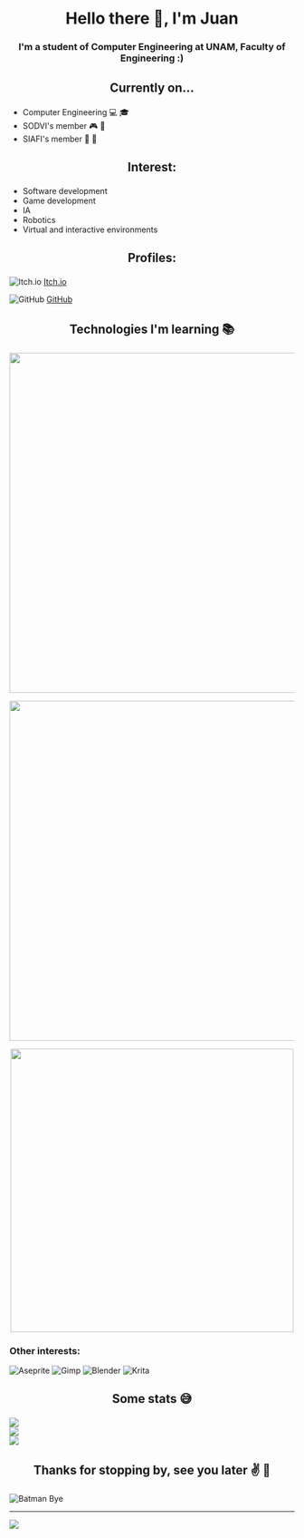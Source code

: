 <h1 align="center">Hello there 👋, I'm Juan</h1>
<h3 align="center">I'm a student of Computer Engineering at UNAM, Faculty of Engineering :)</h3>

## <p align="center"> Currently on... </p>

* Computer Engineering 💻 🎓
* SODVI's member 🎮 👾
* SIAFI's member 🤖 🧠

[> Si quieres un cambio, primero rompe el multiverso. -Loki]: #

## <p align="center"> Interest: </p>

* Software development
* Game development
* IA
* Robotics
* Virtual and interactive environments

## <p align="center"> Profiles: </p>

![Itch.io](https://img.shields.io/badge/Itch-%23FF0B34.svg?style=for-the-badge&logo=Itch.io&logoColor=white)
[Itch.io](https://juan-ml.itch.io/)

![GitHub](https://img.shields.io/badge/github-%23121011.svg?style=for-the-badge&logo=github&logoColor=white)
[GitHub](https://github.com/JuanManceraL)

## <p align="center"> Technologies I'm learning 📚 </p>

<p align="center">
  <a href="https://skillicons.dev">
    <img src="https://skillicons.dev/icons?i=c,cs,arduino,git,discord" width="600"/>
  </a>
</p>
<p align="center">
  <a href="https://skillicons.dev">
    <img src="https://skillicons.dev/icons?i=vscode,visualstudio,py,tensorflow,github" width="600"/>
  </a>
</p>
<p align="center">
  <a href="https://skillicons.dev">
    <img src="https://skillicons.dev/icons?i=postgres,blender,mysql,unity" width="500"/>
  </a>
</p>

### Other interests:
![Aseprite](https://img.shields.io/badge/Aseprite-FFFFFF?style=for-the-badge&logo=Aseprite&logoColor=#7D929E) ![Gimp](https://img.shields.io/badge/Gimp-657D8B?style=for-the-badge&logo=gimp&logoColor=FFFFFF) ![Blender](https://img.shields.io/badge/blender-%23F5792A.svg?style=for-the-badge&logo=blender&logoColor=white) ![Krita](https://img.shields.io/badge/Krita-203759?style=for-the-badge&logo=krita&logoColor=EEF37B)

## <p align="center"> Some stats 😅 </p>
![](https://github-readme-stats.vercel.app/api?username=JuanManceraL&theme=blue_navy&hide_border=false&include_all_commits=false&count_private=false)<br/>
![](https://github-readme-streak-stats.herokuapp.com/?user=JuanManceraL&theme=blue_navy&hide_border=false)<br/>
![](https://github-readme-stats.vercel.app/api/top-langs/?username=JuanManceraL&theme=blue_navy&hide_border=false&include_all_commits=false&count_private=false&layout=compact)

## <p align="center"> Thanks for stopping by, see you later :v: 🎌 </p>
![Batman Bye](https://media.tenor.com/Wv1I7UyJMTMAAAAM/batman-goodbye-chat.gif)

---
[![](https://visitcount.itsvg.in/api?id=JuanManceraL&icon=0&color=0)](https://visitcount.itsvg.in)
